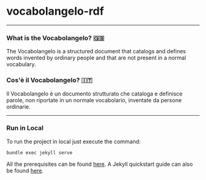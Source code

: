 # vocabolangelo-rdf

----
### What is the Vocabolangelo? 🇬🇧
The Vocabolangelo is a structured document that catalogs and defines words invented by ordinary people and that are not present in a normal vocabulary.


### Cos'è il Vocabolangelo? 🇮🇹
Il Vocabolangelo è un documento strutturato che cataloga e definisce parole, non riportate in un normale vocabolario, inventate da persone ordinarie.

----

### Run in Local

To run the project in local just execute the command:

```console
bundle exec jekyll serve
```

All the prerequisites can be found [here](https://jekyllrb.com/docs/installation/). A Jekyll quickstart guide can also be found [here](https://jekyllrb.com/docs/).
